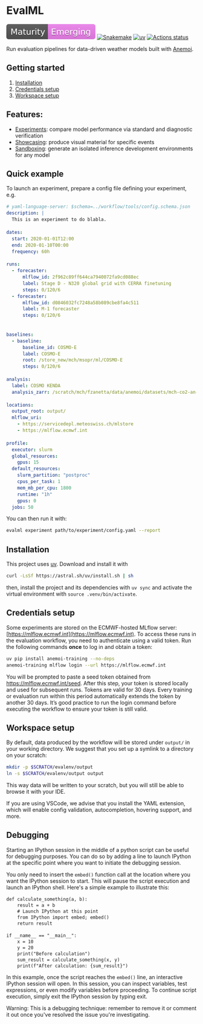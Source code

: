 # EvalML

[![Static Badge](https://github.com/ecmwf/codex/raw/refs/heads/main/Project%20Maturity/emerging_badge.svg)](https://github.com/ecmwf/codex/raw/refs/heads/main/Project%20Maturity)
[![Snakemake](https://img.shields.io/badge/snakemake-≥8.0.0-brightgreen.svg)](https://snakemake.github.io)
[![uv](https://img.shields.io/endpoint?url=https://raw.githubusercontent.com/astral-sh/uv/main/assets/badge/v0.json)](https://github.com/astral-sh/uv)
[![Actions status](https://github.com/meteoswiss/evalml/actions/workflows/ci.yaml/badge.svg)](https://github.com/meteoswiss/evalml/actions)

Run evaluation pipelines for data-driven weather models built with [Anemoi](https://anemoi.readthedocs.io/).


## Getting started

1. [Installation](#installation)
2. [Credentials setup](#credentials-setup)
3. [Workspace setup](#workspace-setup)

## Features:
- [Experiments](#experiment): compare model performance via standard and diagnostic verification
- [Showcasing](#showcase): produce visual material for specific events
- [Sandboxing](#sandbox): generate an isolated inference development environments for any model

## Quick example

To launch an experiment, prepare a config file defining your experiment, e.g.

```yaml
# yaml-language-server: $schema=../workflow/tools/config.schema.json
description: |
  This is an experiment to do blabla.

dates:
  start: 2020-01-01T12:00
  end: 2020-01-10T00:00
  frequency: 60h

runs:
  - forecaster:
      mlflow_id: 2f962c89ff644ca7940072fa9cd088ec
      label: Stage D - N320 global grid with CERRA finetuning
      steps: 0/120/6
  - forecaster:
      mlflow_id: d0846032fc7248a58b089cbe8fa4c511
      label: M-1 forecaster
      steps: 0/120/6


baselines:
  - baseline:
      baseline_id: COSMO-E
      label: COSMO-E
      root: /store_new/mch/msopr/ml/COSMO-E
      steps: 0/120/6

analysis:
  label: COSMO KENDA
  analysis_zarr: /scratch/mch/fzanetta/data/anemoi/datasets/mch-co2-an-archive-0p02-2015-2020-6h-v3-pl13.zarr

locations:
  output_root: output/
  mlflow_uri:
    - https://servicedepl.meteoswiss.ch/mlstore
    - https://mlflow.ecmwf.int

profile:
  executor: slurm
  global_resources:
    gpus: 15
  default_resources:
    slurm_partition: "postproc"
    cpus_per_task: 1
    mem_mb_per_cpu: 1800
    runtime: "1h"
    gpus: 0
  jobs: 50
```

You can then run it with:

```bash
evalml experiment path/to/experiment/config.yaml --report
```


## Installation

This project uses [uv](https://github.com/astral-sh/uv). Download and install it with

```bash
curl -LsSf https://astral.sh/uv/install.sh | sh
```

then, install the project and its dependencies with `uv sync` and activate the virtual
environment with `source .venv/bin/activate`.

## Credentials setup

Some experiments are stored on the ECMWF-hosted MLflow server:
[https://mlflow.ecmwf.int](https://mlflow.ecmwf.int). To access these runs in the
evaluation workflow, you need to authenticate using a valid token. Run the following
commands **once** to log in and obtain a token:

```bash
uv pip install anemoi-training --no-deps
anemoi-training mlflow login --url https://mlflow.ecmwf.int
```

You will be prompted to paste a seed token obtained from https://mlflow.ecmwf.int/seed.
After this step, your token is stored locally and used for subsequent runs. Tokens are
valid for 30 days. Every training or evaluation run within this period automatically
extends the token by another 30 days. It’s good practice to run the login command before
executing the workflow to ensure your token is still valid.

## Workspace setup

By default, data produced by the workflow will be stored under `output/` in your working directory.
We suggest that you set up a symlink to a directory on your scratch:

```bash
mkdir -p $SCRATCH/evalenv/output
ln -s $SCRATCH/evalenv/output output
```

This way data will be written to your scratch, but you will still be able to browse it with your IDE.

If you are using VSCode, we advise that you install the YAML extension, which will enable config validation, autocompletion, hovering support, and more.

## Debugging

Starting an IPython session in the middle of a python script can be useful for debugging
purposes. You can do so by adding a line to launch IPython at the specific point where
you want to initiate the debugging session.

You only need to insert the `embed()` function call at the location where you want
the IPython session to start. This will pause the script execution and launch an IPython
shell. Here's a simple example to illustrate this:

    def calculate_something(a, b):
        result = a + b
        # Launch IPython at this point
        from IPython import embed; embed()
        return result

    if __name__ == "__main__":
        x = 10
        y = 20
        print("Before calculation")
        sum_result = calculate_something(x, y)
        print(f"After calculation: {sum_result}")

In this example, once the script reaches the `embed()` line, an interactive IPython
session will open. In this session, you can inspect variables, test expressions, or
even modify variables before proceeding. To continue script execution, simply exit the
IPython session by typing exit.

Warning: This is a debugging technique: remember to remove it or comment it out once
you've resolved the issue you're investigating.